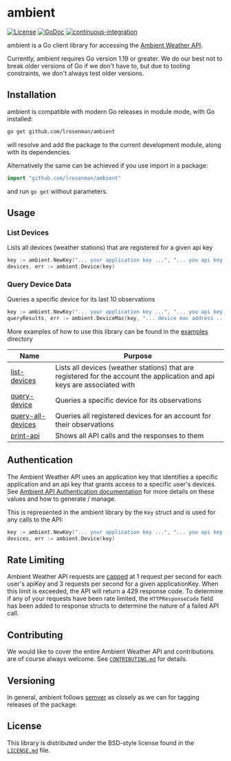 # ambient
[![License](https://img.shields.io/badge/License-BSD%202--Clause-orange.svg)](https://opensource.org/licenses/BSD-2-Clause)
[![GoDoc](https://godoc.org/github.com/lrosenman/ambient?status.svg)](https://godoc.org/github.com/lrosenman/ambient)
[![continuous-integration](https://github.com/lrosenman/ambient/actions/workflows/ci-build.yml/badge.svg)](https://github.com/lrosenman/ambient/actions/workflows/ci-build.yml)

ambient is a Go client library for accessing the [Ambient Weather API](https://ambientweather.docs.apiary.io/).

Currently, ambient requires Go version 1.19 or greater.  We do our best not to break older versions of Go if we don't have to, but due to tooling constraints, we don't always test older versions.

## Installation

ambient is compatible with modern Go releases in module mode, with Go installed:

```bash
go get github.com/lrosenman/ambient
```

will resolve and add the package to the current development module, along with its dependencies.

Alternatively the same can be achieved if you use import in a package:

```go
import "github.com/lrosenman/ambient"
```

and run `go get` without parameters.

## Usage

### List Devices
Lists all devices (weather stations) that are registered for a given api key
```go
key := ambient.NewKey("... your application key ...", "... you api key ...")
devices, err := ambient.Device(key)
```

### Query Device Data
Queries a specific device for its last 10 observations
```go
key := ambient.NewKey("... your application key ...", "... you api key ...")
queryResults, err := ambient.DeviceMac(key, "... device mac address ...", time.Now().UTC(), 10)
```

More examples of how to use this library can be found in the [examples](/examples) directory

| Name                                                     | Purpose                                                                                                                   |
|----------------------------------------------------------|---------------------------------------------------------------------------------------------------------------------------|
| [list-devices](/examples/list-devices/main.go)           | Lists all devices (weather stations) that are registered for the account the application and api keys are associated with |
| [query-device](/examples/query-device/main.go)           | Queries a specific device for its observations                                                                            |
| [query-all-devices](/examples/query-all-devices/main.go) | Queries all registered devices for an account for their observations                                                      |
| [print-api](/examples/print-api/main.go)                 | Shows all API calls and the responses to them                                                                             |

## Authentication
The Ambient Weather API uses an application key that identifies a specific application and an api key that grants access to a specific user's devices.  See [Ambient API Authentication documentation](https://ambientweather.docs.apiary.io/#introduction/authentication) for more details on these values and how to generate / manage.

This is represented in the ambient library by the ```Key``` struct and is used for any calls to the API:

```go
key := ambient.NewKey("... your application key ...", "... you api key ...")
devices, err := ambient.Device(key)
```

## Rate Limiting
Ambient Weather API requests are [capped](https://ambientweather.docs.apiary.io/#introduction/rate-limiting) at 1 request per second for each user's apiKey and 3 requests per second for a given applicationKey. When this limit is exceeded, the API will return a 429 response code.
To determine if any of your requests have been rate limited, the ```HTTPResponseCode``` field has been added to response structs to determine the nature of a failed API call.

## Contributing
We would like to cover the entire Ambient Weather API and contributions are of course always welcome.  See [`CONTRIBUTING.md`](CONTRIBUTING.md) for details.

## Versioning
In general, ambient follows [semver](https://semver.org/) as closely as we
can for tagging releases of the package.

## License
This library is distributed under the BSD-style license found in the [`LICENSE.md`](LICENSE.md)
file.